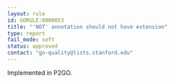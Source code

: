 ```yaml
---
layout: rule
id: GORULE:0000053
title: "'NOT' annotation should not have extension"
type: report
fail_mode: soft
status: approved
contact: "go-quality@lists.stanford.edu"
---
```

Implemented in P2GO.
